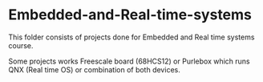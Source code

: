 # Embedded-and-Real-time-systems
This folder consists of projects done for Embedded and Real
time systems course. 

Some projects works Freescale board (68HCS12) or Purlebox
which runs QNX (Real time OS) or combination of both devices.
